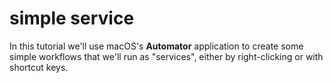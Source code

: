 # simple service

In this tutorial we'll use macOS's **Automator** application to create some simple workflows that we'll run as "services", either by right-clicking or with shortcut keys.
